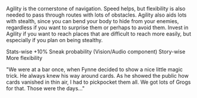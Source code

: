 Agility is the cornerstone of navigation. Speed helps, but flexibility is also needed to pass through routes with lots of obstacles. Agility also aids lots with stealth, since you can bend your body to hide from your enemies, regardless if you want to surprise them or perhaps to avoid them. Invest in Agility if you want to reach places that are difficult to reach more easily, but especially if you plan on being stealthy.

Stats-wise
	+10% Sneak probability (Vision/Audio component)
Story-wise
	More flexibility


"We were at a bar once, when Fynne decided to show a nice little magic trick. He always knew his way around cards. As he showed the public how cards vanished in thin air, I had to pickpocket them all. We got lots of Grogs for that. Those were the days..."